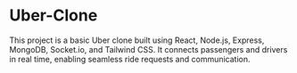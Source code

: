 # Uber-Clone
This project is a basic Uber clone built using React, Node.js, Express, MongoDB, Socket.io, and Tailwind CSS. It connects passengers and drivers in real time, enabling seamless ride requests and communication.

